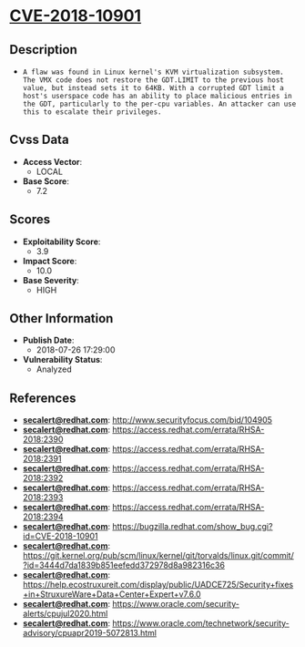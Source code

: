 
# [CVE-2018-10901](http://www.securityfocus.com/bid/104905)

## Description

- `A flaw was found in Linux kernel's KVM virtualization subsystem. The VMX code does not restore the GDT.LIMIT to the previous host value, but instead sets it to 64KB. With a corrupted GDT limit a host's userspace code has an ability to place malicious entries in the GDT, particularly to the per-cpu variables. An attacker can use this to escalate their privileges.`

## Cvss Data

- **Access Vector**:
  - LOCAL
- **Base Score**:
  - 7.2

## Scores

- **Exploitability Score**:
  - 3.9
- **Impact Score**:
  - 10.0
- **Base Severity**:
  - HIGH

## Other Information

- **Publish Date**:
  - 2018-07-26 17:29:00
- **Vulnerability Status**:
  - Analyzed

## References

- **secalert@redhat.com**: http://www.securityfocus.com/bid/104905
- **secalert@redhat.com**: https://access.redhat.com/errata/RHSA-2018:2390
- **secalert@redhat.com**: https://access.redhat.com/errata/RHSA-2018:2391
- **secalert@redhat.com**: https://access.redhat.com/errata/RHSA-2018:2392
- **secalert@redhat.com**: https://access.redhat.com/errata/RHSA-2018:2393
- **secalert@redhat.com**: https://access.redhat.com/errata/RHSA-2018:2394
- **secalert@redhat.com**: https://bugzilla.redhat.com/show_bug.cgi?id=CVE-2018-10901
- **secalert@redhat.com**: https://git.kernel.org/pub/scm/linux/kernel/git/torvalds/linux.git/commit/?id=3444d7da1839b851eefedd372978d8a982316c36
- **secalert@redhat.com**: https://help.ecostruxureit.com/display/public/UADCE725/Security+fixes+in+StruxureWare+Data+Center+Expert+v7.6.0
- **secalert@redhat.com**: https://www.oracle.com/security-alerts/cpujul2020.html
- **secalert@redhat.com**: https://www.oracle.com/technetwork/security-advisory/cpuapr2019-5072813.html
